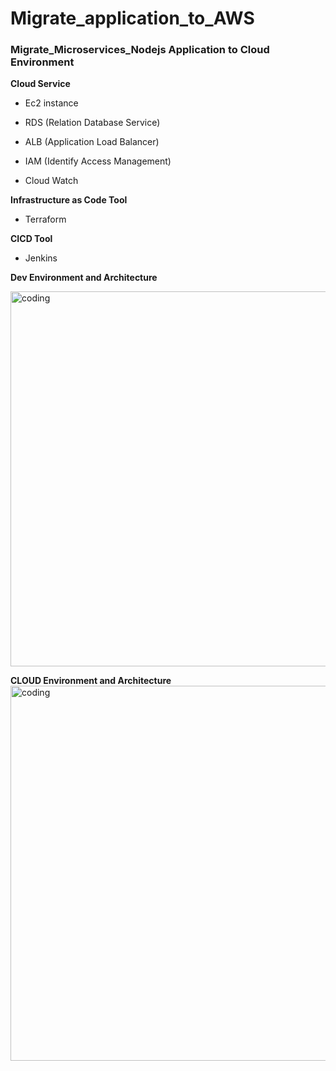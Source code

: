 # Migrate_application_to_AWS



### Migrate_Microservices_Nodejs Application to Cloud Environment


**Cloud Service**

- Ec2 instance
  
- RDS (Relation Database Service)
  
- ALB (Application Load Balancer)
  
- IAM (Identify Access Management)
  
- Cloud Watch

**Infrastructure as Code Tool**

- Terraform

**CICD Tool**

- Jenkins

**Dev Environment and Architecture** 

<img align = "center" alt = "coding" width = "600" src = "https://blogger.googleusercontent.com/img/b/R29vZ2xl/AVvXsEhaR-oiDHczwaEb3YbmvccT4dH6y5hXAI2BAOC9oxINdTWBosSZ9HiSmrQ3E4H_ZWNiIVnRvIokqCxvTzkcelz0JJGmO_IjUiX8TBQc8kSPR58YXqIgRiwHNS7LldQjfyomINi__qZLCxBgJoj_3WdLax5wVM6SuMlRW5igKt59Idza3p0haJ1mpiGMFyOa/s1257/microservice_structure.png"> 




**CLOUD Environment and Architecture**
<img align = "center" alt = "coding" width = "600" src = "https://blogger.googleusercontent.com/img/a/AVvXsEh9Y0_h4sA04pWBLDeAELQC8KmHL9jEfocWBK39l6o6y566lHxKxqr5-uLFbrAUleucpME9EciIhKKzYZxSXiusXDc_r2x70i-GJ25ePFY2qKevG0eG8XswZR2clTbIoIRbUJL8HIkhsYZ1UN1sV6xMS6VHn8FnK_iBPHYdl-JK3FFvCyW1OSurAfEpiU_k">



